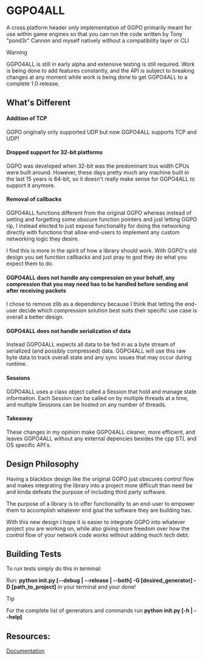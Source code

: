 # GGPO4ALL
A cross platform header only implementation of GGPO primarily meant for use within game engines so that you can run the code written by Tony "pond3r" Cannon and myself natively without a compatibility layer or CLI

>[!WARNING]
>GGPO4ALL is still in early alpha and extensive testing is still required. Work is being done to add features constantly, and the API is subject to breaking changes at any moment while work is being done to get GGPO4ALL to a complete 1.0 release.

## What's Different

#### Addition of TCP

GGPO originally only supported UDP but now GGPO4ALL supports TCP and UDP!

#### Dropped support for 32-bit platforms

GGPO was developed when 32-bit was the predominant bus width CPUs were built around. However, these days pretty much any machine built in the last 15 years is 64-bit, so it doesn't really make sense for GGPO4ALL to support it anymore.

#### Removal of callbacks

GGPO4ALL functions different from the original GGPO whereas instead of setting and forgetting some obscure function pointers and just letting GGPO rip, I instead elected to just expose functionality for doing the networking directly with functions that allow end-users to implement any custom networking logic they desire.

I find this is more in the spirit of how a library should work. With GGPO's old design you set function callbacks and just pray to god they do what you expect them to do.

#### GGPO4ALL does not handle any compression on your behalf, any compression that you may need has to be handled before sending and after receiving packets

I chose to remove zlib as a dependency because I think that letting the end-user decide which compression solution best suits their specific use case is overall a better design.

#### GGPO4ALL does not handle serialization of data

Instead GGPO4ALL expects all data to be fed in as a byte stream of serialized (and possibly compressed) data. GGPO4ALL will use this raw byte data to track overall state and any sync issues that may occur during runtime.

#### Sessions

GGPO4ALL uses a class object called a Session that hold and manage state information. Each Session can be called on by multiple threads at a time, and multiple Sessions can be hosted on any number of threads.

#### Takeaway 

These changes in my opinion make GGPO4ALL cleaner, more efficient, and leaves GGPO4ALL without any external depencies besides the cpp STL and OS specific API's.

## Design Philosophy

Having a blackbox design like the original GGPO just obscures control flow and makes integrating the library into a project more difficult than need be and kinda defeats the purpose of including third party software.

The purpose of a library is to offer functionality to an end-user to empower them to accomplish whatever end goal the software they are building has.

With this new design I hope it is easier to integrate GGPO into whatever project you are working on, while also giving more freedom over how the control flow of your network code works without adding much tech debt.

## Building Tests

To run tests simply do this in terminal:

Run: __python init.py [--debug | --release | --both] -G [desired_generator] -D [path_to_project]__ in your terminal and your done!

>[!TIP]
>For the complete list of generators and commands run __python init.py [-h | --help]__

## Resources:

[Documentation](https://www.youtube.com/watch?v=dQw4w9WgXcQ)